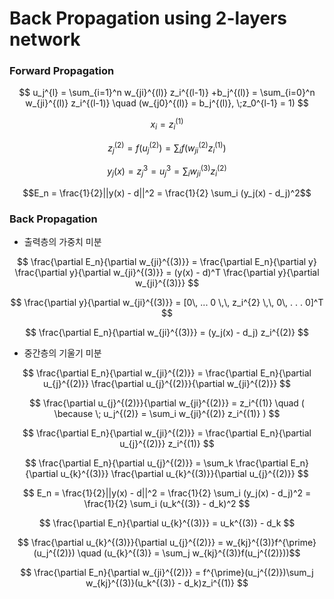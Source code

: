 # Back Propagation using 2-layers network


### Forward Propagation

$$ u_j^{l} = \sum_{i=1}^n w_{ji}^{(l)} z_i^{(l-1)} +b_j^{(l)} = \sum_{i=0}^n w_{ji}^{(l)} z_i^{(l-1)}   \quad (w_{j0}^{(l)} = b_j^{(l)}, \;z_0^{l-1} = 1) $$

$$ x_i =  z_i^{(1)}$$

$$ z_j^{(2)} = f(u_j^{(2)}) = \sum_i f(w_{ji}^{(2)} z_i^{(1)}) $$

$$ y_j(x) = z_j^{3} = u_j^{3} = \sum_i w_{ji}^{(3)} z_i^{(2)} $$

$$E_n = \frac{1}{2}||y(x) - d||^2 = \frac{1}{2} \sum_i (y_j(x) - d_j)^2$$


### Back Propagation

- 출력층의 가중치 미분

$$ \frac{\partial E_n}{\partial w_{ji}^{(3)}}  = \frac{\partial E_n}{\partial y} \frac{\partial y}{\partial w_{ji}^{(3)}} = (y(x) - d)^T \frac{\partial y}{\partial w_{ji}^{(3)}} $$

$$ \frac{\partial y}{\partial w_{ji}^{(3)}} = [0\, ... 0 \,\, z_i^{2} \,\, 0\, . . . 0]^T $$

$$ \frac{\partial E_n}{\partial w_{ji}^{(3)}} =  (y_j(x) - d_j) z_i^{(2)} $$

- 중간층의 기울기 미분

$$ \frac{\partial E_n}{\partial w_{ji}^{(2)}} = \frac{\partial E_n}{\partial u_{j}^{(2)}} \frac{\partial u_{j}^{(2)}}{\partial w_{ji}^{(2)}}  $$

$$ \frac{\partial u_{j}^{(2)}}{\partial w_{ji}^{(2)}} = z_i^{(1)} \quad ( \because \; u_j^{(2)} = \sum_i w_{ji}^{(2)} z_i^{(1)} ) $$

$$ \frac{\partial E_n}{\partial w_{ji}^{(2)}} = \frac{\partial E_n}{\partial u_{j}^{(2)}} z_i^{(1)}  $$

$$ \frac{\partial E_n}{\partial u_{j}^{(2)}} = \sum_k \frac{\partial E_n}{\partial u_{k}^{(3)}} \frac{\partial u_{k}^{(3)}}{\partial u_{j}^{(2)}} $$

$$ E_n = \frac{1}{2}||y(x) - d||^2 = \frac{1}{2} \sum_i (y_j(x) - d_j)^2 = \frac{1}{2} \sum_i (u_k^{(3)} - d_k)^2 $$

$$ \frac{\partial E_n}{\partial u_{k}^{(3)}} = u_k^{(3)} - d_k $$

$$ \frac{\partial u_{k}^{(3)}}{\partial u_{j}^{(2)}} = w_{kj}^{(3)}f^{\prime}(u_j^{(2)}) \quad (u_{k}^{(3)} = \sum_j  w_{kj}^{(3)}f(u_j^{(2)}))$$

$$ \frac{\partial E_n}{\partial w_{ji}^{(2)}}  = f^{\prime}(u_j^{(2)})\sum_j  w_{kj}^{(3)}(u_k^{(3)} - d_k)z_i^{(1)}  $$



